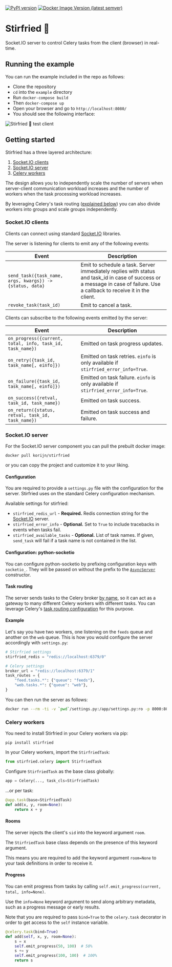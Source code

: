 [![PyPI version](https://badge.fury.io/py/stirfried.svg)](https://badge.fury.io/py/stirfried)
[![Docker Image Version (latest semver)](https://img.shields.io/docker/v/korijn/stirfried?label=docker%20image)](https://hub.docker.com/r/korijn/stirfried)

# Stirfried 🥡

Socket.IO server to control Celery tasks from the client (browser) in real-time.

## Running the example

You can run the example included in the repo as follows:

* Clone the repository
* `cd` into the `example` directory
* Run `docker-compose build`
* Then `docker-compose up`
* Open your browser and go to `http://localhost:8080/`
* You should see the following interface:

![Stirfried 🥡 test client](https://user-images.githubusercontent.com/1882046/76310901-0aac3900-62d0-11ea-82a0-0e08e56f38b8.png)

## Getting started

Stirfried has a three layered architecture:

1. [Socket.IO clients](#socketio-clients)
2. [Socket.IO server](#socketio-server)
3. [Celery workers](#celery-workers)

The design allows you to independently scale the number of servers when
server-client communication workload increases and the number of workers
when the task processing workload increases.

By leveraging Celery's task routing ([explained below](#task-routing)) you can
also divide workers into groups and scale groups independently.

### Socket.IO clients

Clients can connect using standard [Socket.IO](https://socket.io/) libraries.

The server is listening for clients to emit any of the following events:

| Event | Description |
| ----- | ----------- |
| `send_task({task_name, args, kwargs}) -> {status, data}` | Emit to schedule a task. Server immediately replies with status and task_id in case of success or a message in case of failure. Use a callback to receive it in the client. |
| `revoke_task(task_id)` | Emit to cancel a task. |

Clients can subscribe to the following events emitted by the server:

| Event | Description |
| ----- | ----------- |
| `on_progress({current, total, info, task_id, task_name})` | Emitted on task progress updates. |
| `on_retry({task_id, task_name[, einfo]})` | Emitted on task retries. `einfo` is only available if `stirfried_error_info=True`. |
| `on_failure({task_id, task_name[, einfo]})` | Emitted on task failure. `einfo` is only available if `stirfried_error_info=True`. |
| `on_success({retval, task_id, task_name})` | Emitted on task success. |
| `on_return({status, retval, task_id, task_name})` | Emitted on task success and failure. |

### Socket.IO server

For the Socket.IO server component you can pull the prebuilt docker image:

`docker pull korijn/stirfried`

or you can copy the project and customize it to your liking.

#### Configuration

You are required to provide a `settings.py` file with the configuration
for the server. Stirfried uses on the standard Celery configuration mechanism.

Available settings for stirfried:

* `stirfried_redis_url` - **Required.** Redis connection string for the [Socket.IO](https://github.com/miguelgrinberg/python-socketio) server.
* `stirfried_error_info` - **Optional.** Set to `True` to include tracebacks in events when tasks fail.
* `stirfried_available_tasks` - **Optional.** List of task names. If given, `send_task` will fail if a task name is not contained in the list.

#### Configuration: python-socketio

You can configure python-socketio by prefixing configuration keys with `socketio_`. They will be passed on without the prefix to the [`AsyncServer`](https://python-socketio.readthedocs.io/en/latest/api.html#asyncserver-class) constructor.

#### Task routing

The server sends tasks to the Celery broker
[by name](https://docs.celeryproject.org/en/latest/reference/celery.html#celery.Celery.send_task),
so it can act as a gateway to many different Celery workers with
different tasks. You can leverage Celery's
[task routing configuration](http://docs.celeryproject.org/en/latest/userguide/routing.html)
for this purpose.

#### Example

Let's say you have two workers, one listening on the `feeds` queue and
another on the `web` queue. This is how you would configure the 
server accordingly with `settings.py`:

```python
# Stirfried settings
stirfried_redis = "redis://localhost:6379/0"

# Celery settings
broker_url = "redis://localhost:6379/1"
task_routes = {
    "feed.tasks.*": {"queue": "feeds"},
    "web.tasks.*": {"queue": "web"},
}
```

You can then run the server as follows:

```bash
docker run --rm -ti -v `pwd`/settings.py:/app/settings.py:ro -p 8000:8000 korijn/stirfried
```

### Celery workers

You need to install Stirfried in your Celery workers via pip:

 `pip install stirfried`

In your Celery workers, import the `StirfriedTask`:

```python
from stirfried.celery import StirfriedTask
```

Configure `StirfriedTask` as the base class globally:

```python
app = Celery(..., task_cls=StirfriedTask)
```

...or per task:

```python
@app.task(base=StirfriedTask)
def add(x, y, room=None):
    return x + y
```

#### Rooms

The server injects the client's `sid` into the keyword argument `room`.

The `StirfriedTask` base class depends on the presence of this keyword argument.

This means you are required to add the keyword argument `room=None` to your
task definitions in order to receive it.

#### Progress

You can emit progress from tasks by calling `self.emit_progress(current, total, info=None)`.

Use the `info=None` keyword argument to send along arbitrary metadata, such as a
progress message or early results.

Note that you are required to pass `bind=True` to the `celery.task` decorator
in order to get access to the `self` instance variable.

```python
@celery.task(bind=True)
def add(self, x, y, room=None):
    s = x
    self.emit_progress(50, 100)  # 50%
    s += y
    self.emit_progress(100, 100)  # 100%
    return s
```
